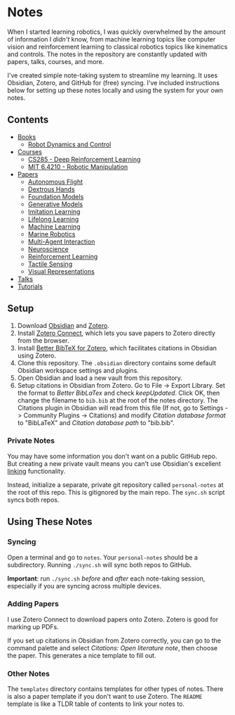 # Notes

When I started learning robotics, I was quickly overwhelmed by the amount of information I *didn't* know, from machine learning topics like computer vision and reinforcement learning to classical robotics topics like kinematics and controls. The notes in the repository are constantly updated with papers, talks, courses, and more.

I've created simple note-taking system to streamline my learning. It uses Obsidian, Zotero, and GitHub for (free) syncing. I've included instructions below for setting up these notes locally and using the system for your own notes.

## Contents

- [Books](https://github.com/KevinyWu/notes/tree/main/books)
    - [Robot Dynamics and Control](https://github.com/KevinyWu/notes/tree/main/books/robot-dynamics-control)
- [Courses](https://github.com/KevinyWu/notes/tree/main/courses)
    - [CS285 - Deep Reinforcement Learning](https://github.com/KevinyWu/notes/tree/main/courses/deep-reinforcement-learning)
    - [MIT 6.4210 - Robotic Manipulation](https://github.com/KevinyWu/notes/tree/main/courses/robotic-manipulation)
- [Papers](https://github.com/KevinyWu/notes/tree/main/papers)
    - [Autonomous Flight](https://github.com/KevinyWu/notes/tree/main/papers/autonomous-flight)
    - [Dextrous Hands](https://github.com/KevinyWu/notes/tree/main/papers/dextrous-hands)
    - [Foundation Models](https://github.com/KevinyWu/notes/tree/main/papers/foundation-models)
    - [Generative Models](https://github.com/KevinyWu/notes/tree/main/papers/generative-models)
    - [Imitation Learning](https://github.com/KevinyWu/notes/tree/main/papers/imitation-learning)
    - [Lifelong Learning](https://github.com/KevinyWu/notes/tree/main/papers/lifelong-learning)
    - [Machine Learning](https://github.com/KevinyWu/notes/tree/main/papers/machine-learning)
    - [Marine Robotics](https://github.com/KevinyWu/notes/tree/main/papers/marine-robotics)
    - [Multi-Agent Interaction](https://github.com/KevinyWu/notes/tree/main/papers/multi-agent)
    - [Neuroscience](https://github.com/KevinyWu/notes/tree/main/papers/neuroscience)
    - [Reinforcement Learning](https://github.com/KevinyWu/notes/tree/main/papers/reinforcement-learning)
    - [Tactile Sensing](https://github.com/KevinyWu/notes/tree/main/papers/tactile-sensing)
    - [Visual Representations](https://github.com/KevinyWu/notes/tree/main/papers/visual-representations)
- [Talks](https://github.com/KevinyWu/notes/tree/main/talks)
- [Tutorials](https://github.com/KevinyWu/notes/tree/main/tutorials)

## Setup

1. Download [Obsidian](https://obsidian.md/) and [Zotero](https://www.zotero.org/).
2. Install [Zotero Connect](https://www.zotero.org/download/connectors), which lets you save papers to Zotero directly from the browser.
3. Install [Better BibTeX for Zotero](https://retorque.re/zotero-better-bibtex/installation/index.html), which facilitates citations in Obsidian using Zotero.
4. Clone this repository. The `.obsidian` directory contains some default Obsidian workspace settings and plugins.
5. Open Obsidian and load a new vault from this repository.
6. Setup citations in Obsidian from Zotero. Go to File -> Export Library. Set the format to *Better BibLaTex* and check *keepUpdated*. Click OK, then change the filename to `bib.bib` at the root of the notes directory. The Citations plugin in Obsidian will read from this file (If not, go to Settings -> Community Plugins -> Citations) and modify *Citation database format* to "BibLaTeX" and *Citation database path* to "bib.bib".

### Private Notes

You may have some information you don't want on a public GitHub repo. But creating a new private vault means you can't use Obsidian's excellent [linking](https://help.obsidian.md/Getting+started/Link+notes) functionality.

Instead, initialize a separate, private git repository called `personal-notes` at the root of this repo. This is gitignored by the main repo. The `sync.sh` script syncs both repos.

## Using These Notes

### Syncing

Open a terminal and go to `notes`. Your `personal-notes` should be a subdirectory. Running `./sync.sh` will sync both repos to GitHub.

**Important**: run `./sync.sh` *before* and *after* each note-taking session, especially if you are syncing across multiple devices.

### Adding Papers

I use Zotero Connect to download papers onto Zotero. Zotero is good for marking up PDFs.

If you set up citations in Obsidian from Zotero correctly, you can go to the command palette and select *Citations: Open literature note*, then choose the paper. This generates a nice template to fill out.

### Other Notes

The `templates` directory contains templates for other types of notes. There is also a paper template if you don't want to use Zotero. The `README` template is like a TLDR table of contents to link your notes to.
